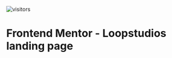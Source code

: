 ![visitors](https://visitor-badge.laobi.icu/badge?page_id=Ansh00/Loopstudios-landing-page)
 
# Frontend Mentor - Loopstudios landing page
